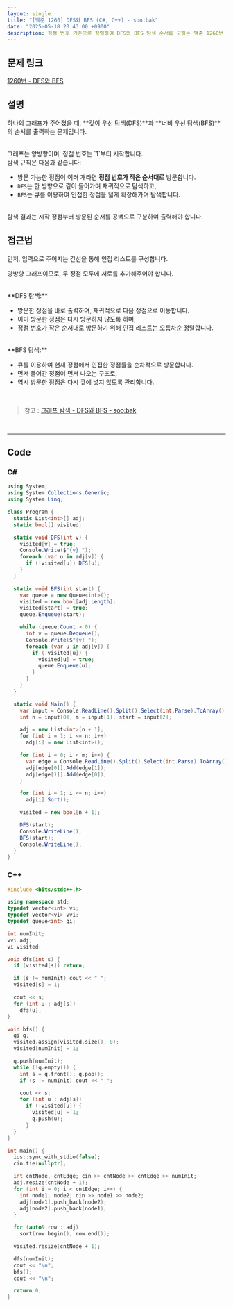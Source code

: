 ```yaml
---
layout: single
title: "[백준 1260] DFS와 BFS (C#, C++) - soo:bak"
date: "2025-05-18 20:43:00 +0900"
description: 정점 번호 기준으로 정렬하여 DFS와 BFS 탐색 순서를 구하는 백준 1260번 DFS와 BFS 문제의 C# 및 C++ 풀이 및 해설
---
```


## 문제 링크
[1260번 - DFS와 BFS](https://www.acmicpc.net/problem/1260)

## 설명

하나의 그래프가 주어졌을 때, **깊이 우선 탐색(DFS)**과 **너비 우선 탐색(BFS)**의 순서를 출력하는 문제입니다.

<br>
그래프는 양방향이며, 정점 번호는 `1`부터 시작합니다.

<br>
탐색 규칙은 다음과 같습니다:

- 방문 가능한 정점이 여러 개라면 **정점 번호가 작은 순서대로** 방문합니다.
- `DFS`는 한 방향으로 깊이 들어가며 재귀적으로 탐색하고,
- `BFS`는 큐를 이용하여 인접한 정점을 넓게 확장해가며 탐색합니다.

<br>
탐색 결과는 시작 정점부터 방문된 순서를 공백으로 구분하여 출력해야 합니다.

<br>

## 접근법

먼저, 입력으로 주어지는 간선을 통해 인접 리스트를 구성합니다.

양방향 그래프이므로, 두 정점 모두에 서로를 추가해주어야 합니다.

<br>
**DFS 탐색:**

- 방문한 정점을 바로 출력하며, 재귀적으로 다음 정점으로 이동합니다.
- 이미 방문한 정점은 다시 방문하지 않도록 하며,
- 정점 번호가 작은 순서대로 방문하기 위해 인접 리스트는 오름차순 정렬합니다.

<br>
**BFS 탐색:**

- 큐를 이용하여 현재 정점에서 인접한 정점들을 순차적으로 방문합니다.
- 먼저 들어간 정점이 먼저 나오는 구조로,
- 역시 방문한 정점은 다시 큐에 넣지 않도록 관리합니다.

<br>

> 참고 : [그래프 탐색 - DFS와 BFS - soo:bak](https://soo-bak.github.io/algorithm/theory/graph-traversal-dfs-bfs/)

<br>

---

## Code

### C#
```csharp
using System;
using System.Collections.Generic;
using System.Linq;

class Program {
  static List<int>[] adj;
  static bool[] visited;

  static void DFS(int v) {
    visited[v] = true;
    Console.Write($"{v} ");
    foreach (var u in adj[v]) {
      if (!visited[u]) DFS(u);
    }
  }

  static void BFS(int start) {
    var queue = new Queue<int>();
    visited = new bool[adj.Length];
    visited[start] = true;
    queue.Enqueue(start);

    while (queue.Count > 0) {
      int v = queue.Dequeue();
      Console.Write($"{v} ");
      foreach (var u in adj[v]) {
        if (!visited[u]) {
          visited[u] = true;
          queue.Enqueue(u);
        }
      }
    }
  }

  static void Main() {
    var input = Console.ReadLine().Split().Select(int.Parse).ToArray();
    int n = input[0], m = input[1], start = input[2];

    adj = new List<int>[n + 1];
    for (int i = 1; i <= n; i++)
      adj[i] = new List<int>();

    for (int i = 0; i < m; i++) {
      var edge = Console.ReadLine().Split().Select(int.Parse).ToArray();
      adj[edge[0]].Add(edge[1]);
      adj[edge[1]].Add(edge[0]);
    }

    for (int i = 1; i <= n; i++)
      adj[i].Sort();

    visited = new bool[n + 1];

    DFS(start);
    Console.WriteLine();
    BFS(start);
    Console.WriteLine();
  }
}
```

### C++

```cpp
#include <bits/stdc++.h>

using namespace std;
typedef vector<int> vi;
typedef vector<vi> vvi;
typedef queue<int> qi;

int numInit;
vvi adj;
vi visited;

void dfs(int s) {
  if (visited[s]) return;

  if (s != numInit) cout << " ";
  visited[s] = 1;

  cout << s;
  for (int u : adj[s])
    dfs(u);
}

void bfs() {
  qi q;
  visited.assign(visited.size(), 0);
  visited[numInit] = 1;

  q.push(numInit);
  while (!q.empty()) {
    int s = q.front(); q.pop();
    if (s != numInit) cout << " ";

    cout << s;
    for (int u : adj[s])
      if (!visited[u]) {
        visited[u] = 1;
        q.push(u);
      }
  }
}

int main() {
  ios::sync_with_stdio(false);
  cin.tie(nullptr);

  int cntNode, cntEdge; cin >> cntNode >> cntEdge >> numInit;
  adj.resize(cntNode + 1);
  for (int i = 0; i < cntEdge; i++) {
    int node1, node2; cin >> node1 >> node2;
    adj[node1].push_back(node2);
    adj[node2].push_back(node1);
  }

  for (auto& row : adj)
    sort(row.begin(), row.end());

  visited.resize(cntNode + 1);

  dfs(numInit);
  cout << "\n";
  bfs();
  cout << "\n";

  return 0;
}
```
